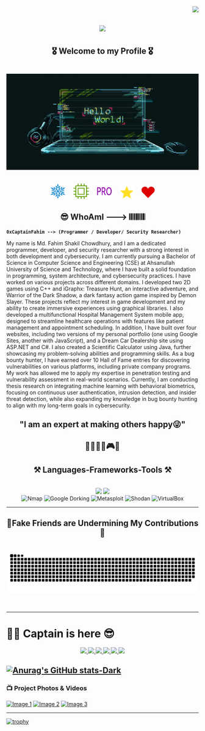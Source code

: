 <img align="right" src="https://visitor-badge.laobi.icu/badge?page_id=salesp07.salesp07" />

<h1 align="center">
    <img src="https://readme-typing-svg.herokuapp.com/?font=Righteous&size=35&center=true&vCenter=true&width=500&height=70&duration=4000&lines=+Assalamualaikum👋🤲;+Hello+There!+👋;+I'm+0xCaptain+Fahim!👑;+Programmer</>;+Developer📊;+Security+Researcher👨‍💻;" />
</h1>

<h2 align="center"> 🎖️ Welcome to my Profile 🎖️ </h2>


<h1 align="center"> <img src="https://raw.githubusercontent.com/GitHubCloud/GitHubCloud/main/helloworld.gif" /> </h1>



<h2 align="center"> <a href='https://archiveprogram.github.com/'><img src='https://raw.githubusercontent.com/acervenky/animated-github-badges/master/assets/acbadge.gif' width='40' height='40'></a> <a href='https://docs.github.com/en/developers'><img src='https://raw.githubusercontent.com/acervenky/animated-github-badges/master/assets/devbadge.gif' width='40' height='40'></a> <a href='https://github.com/pricing'><img src='https://raw.githubusercontent.com/acervenky/animated-github-badges/master/assets/pro.gif' width='40' height='40'></a> <a href='https://stars.github.com/'><img src='https://raw.githubusercontent.com/acervenky/animated-github-badges/master/assets/starbadge.gif' width='35' height='35'></a> <a href='https://docs.github.com/en/github/supporting-the-open-source-community-with-github-sponsors'><img src='https://raw.githubusercontent.com/acervenky/animated-github-badges/master/assets/sponsorbadge.gif' width='35' height='35'></a>   </h2>


<h2 align="center"> 😎 WhoAmI ---> 𝄃𝄃𝄂𝄂𝄀𝄁𝄃𝄂𝄂𝄃</> </h2>



**`0xCaptainFahim --> (Programmer / Developer/ Security Researcher)`**

My name is Md. Fahim Shakil Chowdhury, and I am a dedicated programmer, developer, and security researcher with a strong interest in both development and cybersecurity. I am currently pursuing a Bachelor of Science in Computer Science and Engineering (CSE) at Ahsanullah University of Science and Technology, where I have built a solid foundation in programming, system architecture, and cybersecurity practices. I have worked on various projects across different domains. I developed two 2D games using C++ and iGraphx: Treasure Hunt, an interactive adventure, and Warrior of the Dark Shadow, a dark fantasy action game inspired by Demon Slayer. These projects reflect my interest in game development and my ability to create immersive experiences using graphical libraries. I also developed a multifunctional Hospital Management System mobile app, designed to streamline healthcare operations with features like patient management and appointment scheduling. In addition, I have built over four websites, including two versions of my personal portfolio (one using Google Sites, another with JavaScript), and a Dream Car Dealership site using ASP.NET and C#. I also created a Scientific Calculator using Java, further showcasing my problem-solving abilities and programming skills. As a bug bounty hunter, I have earned over 10 Hall of Fame entries for discovering vulnerabilities on various platforms, including private company programs. My work has allowed me to apply my expertise in penetration testing and vulnerability assessment in real-world scenarios. Currently, I am conducting thesis research on integrating machine learning with behavioral biometrics, focusing on continuous user authentication, intrusion detection, and insider threat detection, while also expanding my knowledge in bug bounty hunting to align with my long-term goals in cybersecurity.




<h2 align="center"> "I am an expert at making others happy😜" </h2>


<h2 align="center"> 🔧👨🏻‍💻🎮😎 </h2>

<h2 align="center">⚒️ Languages-Frameworks-Tools ⚒️</h2>
<br/>
<div align="center">
    <img src="https://skillicons.dev/icons?i=html,css,bootstrap,kali,dotnet,debian,windows,latex,linux,vscode,visualstudio,github,discord,replit,cpp" />
    <img src="https://skillicons.dev/icons?i=python,javascript,go,firebase,mongodb,c,cs,java,arduino,mysql,kotlin,notion,obsidian,git" /><br>
	<img src="https://img.shields.io/badge/Nmap-%23FFB400.svg?style=for-the-badge&logo=nmap&logoColor=white" alt="Nmap"/>  <!-- Nmap Badge -->
	<img src="https://img.shields.io/badge/Google_Dorking-%234285F4.svg?style=for-the-badge&logo=google&logoColor=white" alt="Google Dorking"/> 
	<img src="https://img.shields.io/badge/Metasploit-%23000000.svg?style=for-the-badge&logo=metasploit&logoColor=white" alt="Metasploit"/> <!-- Google Dorking Badge --><!-- Maltego Badge -->
	<img src="https://img.shields.io/badge/Shodan-%23FF6F00.svg?style=for-the-badge&logo=shodan&logoColor=white" alt="Shodan"/>  <!-- Shodan Badge -->
	<img src="https://img.shields.io/badge/VirtualBox-%23000000.svg?style=for-the-badge&logo=virtualbox&logoColor=white" alt="VirtualBox"/> 
</div>



<hr/>
<div align="center">
  <h2>🐍Fake Friends are Undermining My Contributions 🐍</h2>
  <br>
  <img alt="snake eating my contributions" src="https://raw.githubusercontent.com/salesp07/salesp07/output/github-contribution-grid-snake.svg" /> 
  <br/><br/><br/>
</div>
<hr/>


# 🙋‍♂️ Captain is here 😎

<div align="center"> 
  <a href="mailto:Ghost@gmail.com">
    <img src="https://img.shields.io/badge/Gmail-333333?style=for-the-badge&logo=gmail&logoColor=red" />
  </a>
  <a href="https://linkedin.com/in/md-fahim-chowdhury" target="_blank">
    <img src="https://img.shields.io/badge/LinkedIn-0077B5?style=for-the-badge&logo=linkedin&logoColor=white" target="_blank" />
  </a>
   <a href="https://bugcrowd.com/0xCaptainFahim" target="_blank">
     <img src="https://img.shields.io/badge/-Bugcrowd-%23F26822?style=for-the-badge&logo=bugcrowd&logoColor=white" target="_blank" /> 
   </a>    
  <a href="https://sites.google.com/aust.edu/a-pencil-a-spoon" target="_blank">
     <img src="https://img.shields.io/badge/Portfolio-FF5722?style=for-the-badge&logo=todoist&logoColor=white" target="_blank" /> <!-- sqlite, safari, google-chrome are other good icon options -->
  </a>
     <a href="https://tryhackme.com/r/p/0xCaptainFahim" target="_blank">
	<img src="https://img.shields.io/badge/-TryHackMe-%23212C42?style=for-the-badge&logo=tryhackme&logoColor=white" target="_blank" />
   </a>
     <a href="https://app.hackthebox.com/0xCaptainFahim" target="_blank">
	<img src="https://img.shields.io/badge/-HackTheBox-%239FEF00?style=for-the-badge&logo=hackthebox&logoColor=white" target="_blank" />
</div>





[![Anurag's GitHub stats-Dark](https://github-readme-stats.vercel.app/api?username=0xCaptainFahim&show_icons=true&theme=dark#gh-dark-mode-only)](https://github.com/0xCaptainFahim/github-readme-stats#gh-dark-mode-only)
---


### 📺 Project Photos & Videos



<!-- BEGIN YOUTUBE-CARDS -->
[![Image 1](https://media.licdn.com/dms/image/v2/D562DAQFCBR39BY2W_Q/profile-treasury-image-shrink_800_800/profile-treasury-image-shrink_800_800/0/1720336227764?e=1729245600&v=beta&t=a3g8IzbucVOREdRZScBjlYTqjz-b2j4V7cM44R20RTA)](https://media.licdn.com/dms/image/v2/D562DAQFCBR39BY2W_Q/profile-treasury-image-shrink_800_800/profile-treasury-image-shrink_800_800/0/1720336227764?e=1729245600&v=beta&t=a3g8IzbucVOREdRZScBjlYTqjz-b2j4V7cM44R20RTA)
[![Image 2](https://media.licdn.com/dms/image/v2/D562DAQFS-68iKg5pMw/profile-treasury-image-shrink_1920_1920/profile-treasury-image-shrink_1920_1920/0/1720337033671?e=1729245600&v=beta&t=Jff3vdfGFaElO-u6fcuuShbSQjCZNdf3dkvSS46TY8o)](https://media.licdn.com/dms/image/v2/D562DAQFS-68iKg5pMw/profile-treasury-image-shrink_1920_1920/profile-treasury-image-shrink_1920_1920/0/1720337033671?e=1729245600&v=beta&t=Jff3vdfGFaElO-u6fcuuShbSQjCZNdf3dkvSS46TY8o)
[![Image 3](https://media.licdn.com/dms/image/v2/D562DAQH8nRffKfn6fw/profile-treasury-image-shrink_800_800/profile-treasury-image-shrink_800_800/0/1720335995889?e=1729245600&v=beta&t=0AC-tKZdTmDBnTQnNjV-gn_h3H_3voxuloPx9V_qo5o)](https://media.licdn.com/dms/image/v2/D562DAQH8nRffKfn6fw/profile-treasury-image-shrink_800_800/profile-treasury-image-shrink_800_800/0/1720335995889?e=1729245600&v=beta&t=0AC-tKZdTmDBnTQnNjV-gn_h3H_3voxuloPx9V_qo5o)
<!-- END YOUTUBE-CARDS -->



<hr/>



[![trophy](https://github-profile-trophy.vercel.app/?username=0xCaptainFahim)](https://github.com/ryo-ma/github-profile-trophy)




